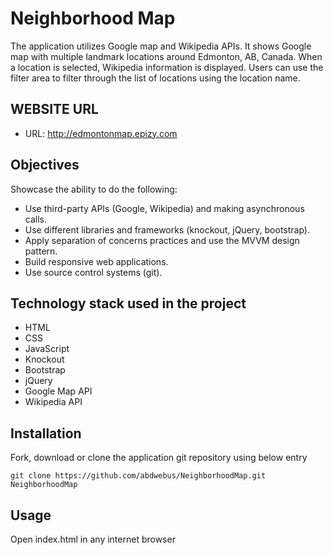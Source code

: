 # Neighborhood Map

The application utilizes Google map and Wikipedia APIs. It shows Google map with multiple landmark locations around Edmonton, AB, Canada. When a location is selected, Wikipedia information is displayed. Users can use the filter area to filter through the list of locations using the location name.

## WEBSITE URL

* URL: http://edmontonmap.epizy.com

## Objectives

Showcase the ability to do the following:

* Use third-party APIs (Google, Wikipedia) and making asynchronous calls.
* Use different libraries and frameworks (knockout, jQuery, bootstrap).
* Apply separation of concerns practices and use the MVVM design pattern.
* Build responsive web applications.
* Use source control systems (git).

## Technology stack used in the project

* HTML
* CSS
* JavaScript
* Knockout
* Bootstrap
* jQuery
* Google Map API
* Wikipedia API

## Installation

Fork, download or clone the application git repository using below entry
```
git clone https://github.com/abdwebus/NeighborhoodMap.git NeighborhoodMap
```

## Usage

Open index.html in any internet browser
